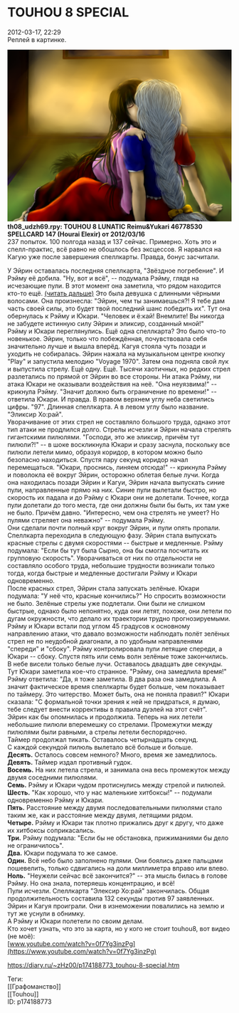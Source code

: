 TOUHOU 8 SPECIAL
=================

   
 2012-03-17, 22:29   
  Реплей в картинке.   
   
   [![](pics/78e8b7480a42.png)](https://www.pixiv.net/member_illust.php?mode=medium&illust_id=4257057)     
  **th08\_udzh69.rpy: TOUHOU 8 LUNATIC Reimu&Yukari 46778530 SPELLCARD 147 (Hourai Elexir) от 2012/03/16**    
 237 попыток. 100 полгода назад и 137 сейчас. Примерно. Хоть это и спелл-практис, всё равно не обошлось без эксцессов. Я нарвался на Кагую уже после завершения спеллкарты. Правда, бонус засчитали.   
   
 У Эйрин оставалась последняя спеллкарта, "Звёздное погребение". И Рэйму её добила. "Ну, вот и всё", -- подумала Рэйму, глядя на исчезающие пули. В этот момент она заметила, что рядом находится кто-то ещё.  [(читать дальше)](https://zHz00.diary.ru/p174188773.htm?index=1#linkmore174188773m1)    Это была девушка с длинными чёрными волосами. Она произнесла: "Эйрин, чем ты занимаешься?! Я тебе дам часть своей силы, это будет твой последний шанс победить их". Тут она обернулась к Рэйму и Юкари. "Человек и ё:кай! Внемлите! Вы никогда не забудете истинную силу Эйрин и эликсир, созданный мной!"   
 Рэйму и Юкари переглянулись. Ещё одна спеллкарта? Это было что-то новенькое. Эйрин, только что побеждённая, почувствовала себя значительно лучше и вышла вперёд. Кагуя стояла чуть позади и уходить не собиралась. Эйрин нажала на музыкальном центре кнопку "Play" и запустила мелодию "Voyage 1970". Затем она подняла свой лук и выпустила стрелу. Ещё одну. Ещё. Тысячи хаотичных, но редких стрел разлетались по прямой от Эйрин во все стороны. Ни атака Рэйму, ни атака Юкари не оказывали воздействия на неё. "Она неуязвима!" -- крикнула Рэйму. "Значит должно быть ограничение по времени!" -- ответила Юкари. И правда. В правом верхнем углу неба светились цифры. "97". Длинная спеллкарта. А в левом углу было название. "Эликсир Хо:рай".   
 Уворачивание от этих стрел не составляло большого труда, однако этот тип атаки не продлился долго. Стрелы исчезли и Эйрин начала стрелять гигантскими пилюлями. "Господи, это же эликсир, причём тут пилюли?!" -- в шоке воскликнула Юкари и сразу заснула, поскольку все пилюли летели мимо, образуя коридор, в котором можно было безопасно находиться. Спустя пару секунд коридор начал перемещаться. "Юкари, проснись, линяем отсюда!" -- крикнула Рэйму и поволокла её вокруг Эйрин, осторожно облетая белые лучи. Когда она находилась позади Эйрин и Кагуи, Эйрин начала выпускать синие пули, направленные прямо на них. Синие пули вылетали быстро, но скорость их падала и до Рэйму с Юкари они не долетали. Точнее, когда пули долетали до того места, где они должны были бы быть, их там уже не было. Причём давно. "Интересно, чем она стрелять не умеет? Но пулями стреляет она неважно" -- подумала Рэйму.   
 Они сделали почти полный круг вокруг Эйрин, и пули опять пропали. Спеллкарта переходила в следующую фазу. Эйрин стала выпускать красные стрелы с двумя скоростями -- быстрые и медленные. Рэйму подумала: "Если бы тут была Сырно, она бы смогла посчитать их групповую скорость". Уворачиваться от них по отдельности не составляло особого труда, небольшие трудности возникали только тогда, когда быстрые и медленные достигали Рэйму и Юкари одновременно.   
 После красных стрел, Эйрин стала запускать зелёные. Юкари подумала: "У неё что, красные кончились?" Но спросить возможности не было. Зелёные стрелы уже подлетали. Они были не слишком быстрые, однако было непонятно, куда они летят, похоже, они летели по дугам окружности, что делало их траектории трудно прогнозируемыми. Рэйму и Юкари встали под углом 45 градусов к основному направлению атаки, что давало возможности наблюдать полёт зелёных стрел не по неудобной диагонали, а по удобным направленями "спереди" и "сбоку". Рэйму контролировала пули летящие спереди, а Юкари -- сбоку. Спустя пять или семь волн зелёные тоже закончились. В небе висели только белые лучи. Оставалось двадцать две секунды. Тут Юкари заметила кое-что странное. "Рэйму, она замедлила время!" Рэйму ответила: "Да, я тоже заметила. В два раза она замедлила. А значит фактическое время спеллкарты будет больше, чем показывает по таймеру. Это читерство. Может быть, она не поняла правил?" Юкари сказала: "С формальной точки зрения к ней не придраться, я думаю, тебе следует внести коррективы в правила дуэлей на этот счёт".   
 Эйрин как бы опомнилась и продолжила. Теперь на них летели небольшие пилюли вперемешку со стрелами. Промежутки между пилюлями были равными, а стрелы летели беспорядочно.   
 Таймер продолжал тикать. Оставалось четырнадцать секунд.   
 С каждой секундой пилюль вылетало всё больше и больше.   
  **Десять.**  Осталось совсем немного? Много, время же замедлилось.   
  **Девять.**  Таймер издал противный гудок.   
  **Восемь.**  На них летела стрела, и занимала она весь промежуток между двумя соседними пилюлями.   
  **Семь.**  Рэйму и Юкари чудом протиснулись между стрелой и пилюлей.   
  **Шесть.**  "Как хорошо, что у нас маленькие хитбоксы!" -- подумали одновременно Рэйму и Юкари.   
  **Пять.**  Расстояние между двумя последовательными пилюлями стало таким же, как и расстояние между двумя, летящими рядом.   
  **Четыре.**  Рэйму и Юкари так плотно прижались друг к другу, что даже их хитбоксы соприкасались.   
  **Три.**  Рэйму подумала: "Если бы не обстановка, прижиманиями бы дело не ограничилось".   
  **Два.**  Юкари подумала то же самое.   
  **Один.**  Всё небо было заполнено пулями. Они боялись даже пальцами пошевелить, только сдвигались на доли миллиметра вправо или влево.   
  **Ноль.**  "Неужели сейчас всё закончится?" -- эта мысль билась в голове Рэйму. Но она знала, потеряешь концентрацию, и всё!   
 Пули исчезли. Спеллкарта "Элексир Хо:рай" закончилась. Общая продолжительность составила 132 секунды против 97 заявленных.   
 Эйрин и Кагуя проиграли. Они в изнеможении повалились на землю и тут же уснули в обнимку.   
 А Рэйму и Юкари полетели по своим делам.     
 Кто хочет узнать, что это за карта, но у кого не стоит touhou8, вот видео (не моё):   
  [www.youtube.com/watch?v=0f7Yg3inzPg](https://www.youtube.com/watch?v=0f7Yg3inzPg)    
    
 <https://diary.ru/~zHz00/p174188773_touhou-8-special.htm>   
   
 Теги:   
 [[Графоманство]]   
 [[Touhou]]   
 ID: p174188773